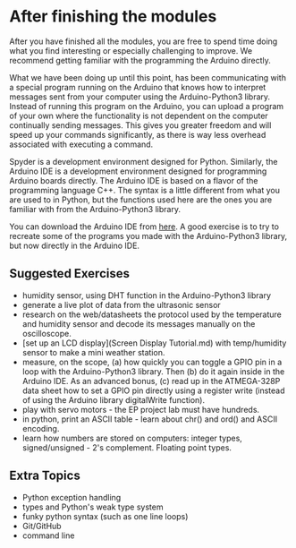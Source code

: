 # After finishing the modules
After you have finished all the modules, you are free to spend time doing what you find interesting or especially challenging to improve. We recommend getting familiar with the programming the Arduino directly.

What we have been doing up until this point, has been communicating with a special program running on the Arduino that knows how to interpret messages sent from your computer using the Arduino-Python3 library. Instead of running this program on the Arduino, you can upload a program of your own where the functionality is not dependent on the computer continually sending messages. This gives you greater freedom and will speed up your commands significantly, as there is way less overhead associated with executing a command.

Spyder is a development environment designed for Python. Similarly, the Arduino IDE is a development environment designed for programming Arduino boards directly. The Arduino IDE is based on a flavor of the programming language C++. The syntax is a little different from what you are used to in Python, but the functions used here are the ones you are familiar with from the Arduino-Python3 library.

You can download the Arduino IDE from [here](https://www.arduino.cc/en/Main/Software). A good exercise is to try to recreate some of the programs you made with the Arduino-Python3 library, but now directly in the Arduino IDE.


## Suggested Exercises
- humidity sensor, using DHT function in the Arduino-Python3 library
- generate a live plot of data from the ultrasonic sensor
- research on the web/datasheets the protocol used by the temperature and humidity sensor and decode its messages manually on the oscilloscope.
- [set up an LCD display](Screen Display Tutorial.md) with temp/humidity sensor to make a mini weather station.
- measure, on the scope, (a) how quickly you can toggle a GPIO pin in a loop with the Arduino-Python3 library. Then (b) do it again inside in the Arduino IDE. As an advanced bonus, (c) read up in the ATMEGA-328P data sheet how to set a GPIO pin directly using a register write (instead of using the Arduino library digitalWrite function).
- play with servo motors - the EP project lab must have hundreds.
- in python, print an ASCII table - learn about chr() and ord() and ASCII encoding.
- learn how numbers are stored on computers: integer types, signed/unsigned - 2's complement. Floating point types.

## Extra Topics
- Python exception handling
- types and Python's weak type system
- funky python syntax (such as one line loops)
- Git/GitHub
- command line

